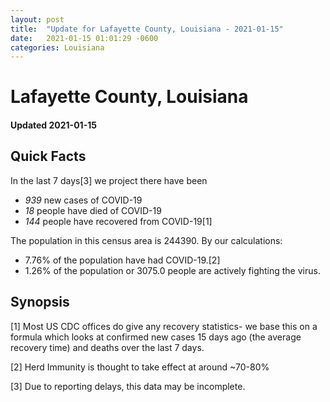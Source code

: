 ```yaml
---
layout: post
title:  "Update for Lafayette County, Louisiana - 2021-01-15"
date:   2021-01-15 01:01:29 -0600
categories: Louisiana
---
```


# Lafayette County, Louisiana
#### Updated 2021-01-15

## Quick Facts

In the last 7 days[3] we project there have been
- *939* new cases of COVID-19
- *18* people have died of COVID-19
- *144* people have recovered from COVID-19[1]

The population in this census area is 244390. By our calculations:
- 7.76% of the population have had COVID-19.[2]
- 1.26% of the population or 3075.0 people are actively fighting the virus.

## Synopsis




[1] Most US CDC offices do give any recovery statistics- we base this on a formula which looks at confirmed new cases
15 days ago (the average recovery time) and deaths over the last 7 days.

[2] Herd Immunity is thought to take effect at around ~70-80%

[3] Due to reporting delays, this data may be incomplete.
 
    